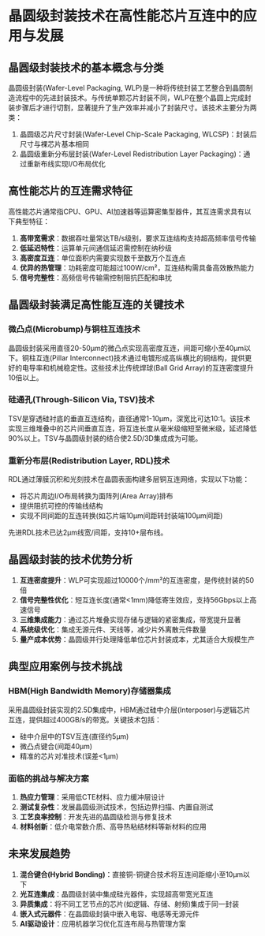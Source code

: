 # 晶圆级封装技术在高性能芯片互连中的应用与发展

## 晶圆级封装技术的基本概念与分类

晶圆级封装(Wafer-Level Packaging, WLP)是一种将传统封装工艺整合到晶圆制造流程中的先进封装技术。与传统单颗芯片封装不同，WLP在整个晶圆上完成封装步骤后才进行切割，显著提升了生产效率并减小了封装尺寸。该技术主要分为两类：

1. 晶圆级芯片尺寸封装(Wafer-Level Chip-Scale Packaging, WLCSP)：封装后尺寸与裸芯片基本相同
2. 晶圆级重新分布层封装(Wafer-Level Redistribution Layer Packaging)：通过重新布线实现I/O布局优化

## 高性能芯片的互连需求特征

高性能芯片通常指CPU、GPU、AI加速器等运算密集型器件，其互连需求具有以下典型特征：

1. **高带宽需求**：数据吞吐量常达TB/s级别，要求互连结构支持超高频率信号传输
2. **低延迟特性**：运算单元间通信延迟需控制在纳秒级
3. **高密度互连**：单位面积内需要实现数千至数万个互连点
4. **优异的热管理**：功耗密度可能超过100W/cm²，互连结构需具备高效散热能力
5. **信号完整性**：高频信号传输需控制阻抗匹配和串扰

## 晶圆级封装满足高性能互连的关键技术

### 微凸点(Microbump)与铜柱互连技术

晶圆级封装采用直径20-50μm的微凸点实现高密度互连，间距可缩小至40μm以下。铜柱互连(Pillar Interconnect)技术通过电镀形成高纵横比的铜结构，提供更好的电导率和机械稳定性。这些技术比传统焊球(Ball Grid Array)的互连密度提升10倍以上。

### 硅通孔(Through-Silicon Via, TSV)技术

TSV是穿透硅衬底的垂直互连结构，直径通常1-10μm，深宽比可达10:1。该技术实现三维堆叠中的芯片间垂直互连，将互连长度从毫米级缩短至微米级，延迟降低90%以上。TSV与晶圆级封装的结合使2.5D/3D集成成为可能。

### 重新分布层(Redistribution Layer, RDL)技术

RDL通过薄膜沉积和光刻技术在晶圆表面构建多层铜互连网络，实现以下功能：
- 将芯片周边I/O布局转换为面阵列(Area Array)排布
- 提供阻抗可控的传输线结构
- 实现不同间距的互连转换(如芯片端10μm间距转封装端100μm间距)

先进RDL技术已达2μm线宽/间距，支持10+层布线。

## 晶圆级封装的技术优势分析

1. **互连密度提升**：WLP可实现超过10000个/mm²的互连密度，是传统封装的50倍
2. **信号完整性优化**：短互连长度(通常<1mm)降低寄生效应，支持56Gbps以上高速信号
3. **三维集成能力**：通过芯片堆叠实现存储与逻辑的紧密集成，带宽提升显著
4. **系统级优化**：集成无源元件、天线等，减少片外离散元件数量
5. **量产成本优势**：晶圆级并行处理降低单位芯片封装成本，尤其适合大规模生产

## 典型应用案例与技术挑战

### HBM(High Bandwidth Memory)存储器集成

采用晶圆级封装实现的2.5D集成中，HBM通过硅中介层(Interposer)与逻辑芯片互连，提供超过400GB/s的带宽。关键技术包括：
- 硅中介层中的TSV互连(直径约5μm)
- 微凸点键合(间距40μm)
- 精准的芯片对准技术(误差<1μm)

### 面临的挑战与解决方案

1. **热应力管理**：采用低CTE材料、应力缓冲层设计
2. **测试复杂性**：发展晶圆级测试技术，包括边界扫描、内置自测试
3. **工艺良率控制**：开发先进的晶圆级检测与修复技术
4. **材料创新**：低介电常数介质、高导热粘结材料等新材料的应用

## 未来发展趋势

1. **混合键合(Hybrid Bonding)**：直接铜-铜键合技术将互连间距缩小至10μm以下
2. **光互连集成**：晶圆级封装中集成硅光器件，实现超高带宽光互连
3. **异质集成**：将不同工艺节点的芯片(如逻辑、存储、射频)集成于同一封装
4. **嵌入式元器件**：在晶圆级封装中嵌入电容、电感等无源元件
5. **AI驱动设计**：应用机器学习优化互连布局与热管理方案